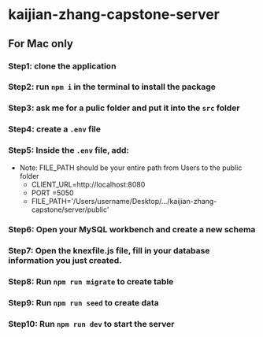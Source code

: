 # kaijian-zhang-capstone-server
## For Mac only
### Step1: clone the application
### Step2: run `npm i` in the terminal to install the package
### Step3: ask me for a pulic folder and put it into the `src` folder
### Step4: create a `.env` file
### Step5: Inside the `.env` file, add:
* Note: FILE_PATH should be your entire path from Users to the public folder
  * CLIENT_URL=http://localhost:8080
  * PORT =5050
  * FILE_PATH='/Users/username/Desktop/.../kaijian-zhang-capstone/server/public'
### Step6: Open your MySQL workbench and create a new schema 
### Step7: Open the knexfile.js file, fill in your database information you just created.
### Step8: Run `npm run migrate` to create table
### Step9: Run `npm run seed` to create data
### Step10: Run `npm run dev` to start the server

